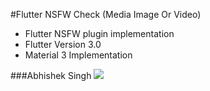 #Flutter NSFW Check (Media Image Or Video)

- Flutter NSFW plugin implementation
- Flutter Version 3.0
- Material 3 Implementation

###Abhishek Singh
[![](https://abhisheksingh.dev/wp-content/uploads/2021/01/Geek-You-Seek-1.jpg)](https://abhisheksingh.dev)
